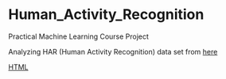 # Human_Activity_Recognition
Practical Machine Learning Course Project

Analyzing HAR (Human Activity Recognition) data set from <a href="http://web.archive.org/web/20161224072740/http:/groupware.les.inf.puc-rio.br/har#dataset"> here
  


<a href="https://htmlpreview.github.io/?https://github.com/DongjunCho/Human_Activity_Recognition/blob/master/PA_1_template.html"> HTML
